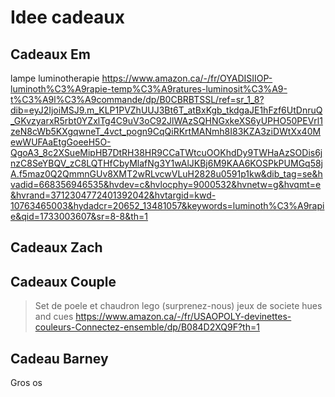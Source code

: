 # Idee cadeaux

## Cadeaux Em
lampe luminotherapie https://www.amazon.ca/-/fr/OYADISIIOP-luminoth%C3%A9rapie-temp%C3%A9ratures-luminosit%C3%A9-t%C3%A9l%C3%A9commande/dp/B0CBRBTSSL/ref=sr_1_8?dib=eyJ2IjoiMSJ9.m_KLP1PVZhUUJ3Bt6T_atBxKgb_tkdgaJE1hFzf6UtDnruQ_GKvzyarxR5rbt0YZxlTg4C9uV3oC92JlWAzSQHNGxkeXS6yUPHO50PEVrl1zeN8cWb5KXgqwneT_4vct_pogn9CqQiRKrtMANmh8I83KZA3ziDWtXx40MewWUFAaEtgGoeeH5O-QgoA3_8c2XSueMipHB7DtRH38HR9CCaTWtcuOOKhdDy9TWHaAzSODis6jnzC8SeYBQV_zC8LQTHfCbyMlafNg3Y1wAlJKBj6M9KAA6KOSPkPUMGq58jA.f5maz0Q2QmmnGUv8XMT2wRLvcwVLuH2828u0591p1kw&dib_tag=se&hvadid=668356946535&hvdev=c&hvlocphy=9000532&hvnetw=g&hvqmt=e&hvrand=3712304772401392042&hvtargid=kwd-10763465003&hydadcr=20652_13481057&keywords=luminoth%C3%A9rapie&qid=1733003607&sr=8-8&th=1



## Cadeaux Zach


## Cadeaux Couple
>Set de poele et chaudron
>lego (surprenez-nous)
>jeux de societe hues and cues  https://www.amazon.ca/-/fr/USAOPOLY-devinettes-couleurs-Connectez-ensemble/dp/B084D2XQ9F?th=1

## Cadeau Barney
Gros os

